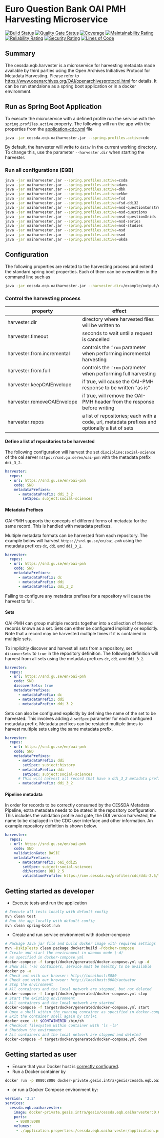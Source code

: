 # Euro Question Bank OAI PMH Harvesting Microservice
[![Build Status](https://jenkins.cessda.eu/buildStatus/icon?job=cessda.eqb.metadata.harvester%2Fmaster)](https://jenkins.cessda.eu/job/cessda.eqb.metadata.harvester%2Fmaster)
[![Quality Gate Status](https://sonarqube.cessda.eu/api/project_badges/measure?project=eu.cessda.eqb:oaiharvester&metric=alert_status)](https://sonarqube.cessda.eu/dashboard?id=eu.cessda.eqb:oaiharvester)
[![Coverage](https://sonarqube.cessda.eu/api/project_badges/measure?project=eu.cessda.eqb:oaiharvester&metric=coverage)](https://sonarqube.cessda.eu/dashboard?id=eu.cessda.eqb:oaiharvester)
[![Maintainability Rating](https://sonarqube.cessda.eu/api/project_badges/measure?project=eu.cessda.eqb:oaiharvester&metric=sqale_rating)](https://sonarqube.cessda.eu/dashboard?id=eu.cessda.eqb:oaiharvester)
[![Reliability Rating](https://sonarqube.cessda.eu/api/project_badges/measure?project=eu.cessda.eqb:oaiharvester&metric=reliability_rating)](https://sonarqube.cessda.eu/dashboard?id=eu.cessda.eqb:oaiharvester)
[![Security Rating](https://sonarqube.cessda.eu/api/project_badges/measure?project=eu.cessda.eqb:oaiharvester&metric=security_rating)](https://sonarqube.cessda.eu/dashboard?id=eu.cessda.eqb:oaiharvester)
[![Lines of Code](https://sonarqube.cessda.eu/api/project_badges/measure?project=eu.cessda.eqb:oaiharvester&metric=ncloc)](https://sonarqube.cessda.eu/dashboard?id=eu.cessda.eqb:oaiharvester)

## Summary 

The cessda.eqb.harvester is a microservice for harvesting metadata made available by third parties using the Open Archives Initiatives Protocol for Metadata Harvesting. Please refer to https://www.openarchives.org/OAI/openarchivesprotocol.html for details. It can be run standalone as a spring boot application or in a docker environment.

## Run as Spring Boot Application

To execute the microservice with a defined profile run the service with the `spring.profiles.active` property. The following will run the app with the properties from the [application-cdc.yml](src/main/resources/application-cdc.yml) file 

```bash
java -jar cessda.eqb.oaiharvester.jar --spring.profiles.active=cdc
```

By default, the harvester will write to `data/` in the current working directory. To change this, use the parameter `--harvester.dir` when starting the harvester.

### Run all configurations (EQB)

```bash
java -jar oaiharvester.jar --spring.profiles.active=csda
java -jar oaiharvester.jar --spring.profiles.active=dans
java -jar oaiharvester.jar --spring.profiles.active=dbk
java -jar oaiharvester.jar --spring.profiles.active=ekke
java -jar oaiharvester.jar --spring.profiles.active=fsd
java -jar oaiharvester.jar --spring.profiles.active=fsd-ddi32
java -jar oaiharvester.jar --spring.profiles.active=nsd-questionConstructs
java -jar oaiharvester.jar --spring.profiles.active=nsd-questions
java -jar oaiharvester.jar --spring.profiles.active=nsd-questionGrids
java -jar oaiharvester.jar --spring.profiles.active=nsd-series
java -jar oaiharvester.jar --spring.profiles.active=nsd-studies
java -jar oaiharvester.jar --spring.profiles.active=nsd
java -jar oaiharvester.jar --spring.profiles.active=snd
java -jar oaiharvester.jar --spring.profiles.active=ukda
```

## Configuration

The following properties are related to the harvesting process and extend the standard spring boot properties.
Each of them can be overwritten in the command line such as


```bash
java -jar cessda.eqb.oaiharvester.jar --harvester.dir=/example/output/directory
```

### Control the harvesting process

| property                    | effect                    |
| ----------------------------|---------------------------|
| harvester.dir               | directory where harvested files will be written to |
| harvester.timeout           | seconds to wait until a request is cancelled |
| harvester.from.incremental  | controls the `from` parameter when performing incremental harvesting |
| harvester.from.full         | controls the `from` parameter when performing full harvesting |
| harvester.keepOAIEnvelope   | if true, will cause the OAI-PMH response to be written "as is" |
| harvester.removeOAIEnvelope | if true, will remove the OAI-PMH header from the response before writing |
| harvester.repos             | a list of repositories; each with a code, url, metadata prefixes and optionally a list of sets |


#### Define a list of repositories to be harvested

The following configuration will harvest the set `discipline:social-science` of the oai server `https://snd.gu.se/en/oai-pmh` with the metadata prefix `ddi_3_2`.

```yml
harvester:
  repos:
  - url: https://snd.gu.se/en/oai-pmh
    code: SND
    metadataPrefixes:
      - metadataPrefix: ddi_3_2
        setSpec: subject:social-sciences
```

#### Metadata Prefixes

OAI-PMH supports the concepts of different forms of metadata for the same record. This is handled with metadata prefixes.

Multiple metadata formats can be harvested from each repository. The example below will harvest `https://snd.gu.se/en/oai-pmh` using the metadata prefixes `dc`, `ddi` and `ddi_3_2`.

```yaml
harvester:
  repos:
  - url: https://snd.gu.se/en/oai-pmh
    code: SND
    metadataPrefixes: 
      - metadataPrefix: dc
      - metadataPrefix: ddi
      - metadataPrefix: ddi_3_2
```

Failing to configure any metadata prefixes for a repository will cause the harvest to fail.

#### Sets

OAI-PMH can group multiple records together into a collection of themed records known as a set. Sets can either be configured implicitly or explicitly. Note that a record may be harvested multiple times if it is contained in multiple sets.

To implicitly discover and harvest all sets from a repository, set `discoverSets` to `true` in the repository definition. The following definition will harvest from all sets using the metadata prefixes `dc`, `ddi` and `ddi_3_2`.

```yaml
harvester:
  repos:
  - url: https://snd.gu.se/en/oai-pmh
    code: SND
    discoverSets: true
    metadataPrefixes: 
      - metadataPrefix: dc
      - metadataPrefix: ddi
      - metadataPrefix: ddi_3_2
```

Sets can also be configured explicitly by defining the name of the set to be harvested. This involves adding a `setSpec` parameter for each configured metadata prefix. Metadata prefixes can be restated multiple times to harvest multiple sets using the same metadata prefix.

```yaml
harvester:
  repos:
  - url: https://snd.gu.se/en/oai-pmh
    code: SND
    metadataPrefixes: 
      - metadataPrefix: ddi
        setSpec: subject:history
      - metadataPrefix: ddi
        setSpec: subject:social-sciences
      # This will harvest all record that have a ddi_3_2 metadata prefix
      - metadataPrefix: ddi_3_2
```

#### Pipeline metadata

In order for records to be correctly consumed by the CESSDA Metadata Pipeline, extra metadata needs to be stated in the repository configuration. This includes the validation profile and gate, the DDI version harvested, the name to be displayed in the CDC user interface and other information. An example repository definition is shown below.

```yaml
harvester:
  repos:
  - url: https://snd.gu.se/en/oai-pmh
    code: SND
    validationGate: BASIC
    metadataPrefixes:
      - metadataPrefix: oai_ddi25
        setSpec: subject:social-sciences
        ddiVersion: DDI_2_5
        validationProfile: https://cmv.cessda.eu/profiles/cdc/ddi-2.5/latest/profile.xml
```

## Getting started as developer

* Execute tests and run the application

```bash
# Execute all tests locally with default config
mvn clean test
# Run the app locally with default config
mvn clean spring-boot:run
```

* Create and run service environment with docker-compose

```bash
# Package Java jar file and build docker image with required settings
mvn -DskipTests clean package docker:build -Pdocker-compose
# Create and start the environment in daemon mode (-d)
# as specified in docker-compose.yml
docker-compose -f target/docker/generated/docker-compose.yml up -d
# Show all (-a) containers, service must be healthy to be available
docker ps -a
# Check out with our browser: http://localhost:8080
# Check out with our browser: http://localhost:8080/actuator
# Stop the environment
# All containers and the local network are stopped, but not deleted
docker-compose -f target/docker/generated/docker-compose.yml stop
# Start the existing environment
# All containers and the local network are started
docker-compose -f target/docker/generated/docker-compose.yml start
# Open a shell within the running container as specified in docker-compose.yml
# Exit the container shell again by Ctrl+C
docker exec -it $CONTAINERID /bin/sh
# Checkout filesystem within container with 'ls -la'
# Shutdown the environment
# All containers and the local network are stopped and deleted
docker-compose -f target/docker/generated/docker-compose.yml down
```

## Getting started as user

* Ensure that your Docker host is [correctly configured](https://git.gesis.org/alexander.muehlbauer/dev-env-setup#single-setups-andor-configurations).
* Run a Docker container by 

```bash
docker run -p 8080:8080 docker-private.gesis.intra/gesis/cessda.eqb.oaiharvester:0.0.1-SNAPSHOT
```

* or run a Docker Compose environment by: 

```yml
version: '3.2'
services:
  cessda.eqb.oaiharvester:
    image: docker-private.gesis.intra/gesis/cessda.eqb.oaiharvester:0.0.1-SNAPSHOT
    ports:
     - 8080:8080
    volumes:
     - ./application.properties:/cessda.eqb.oaiharvester/application.properties
```
